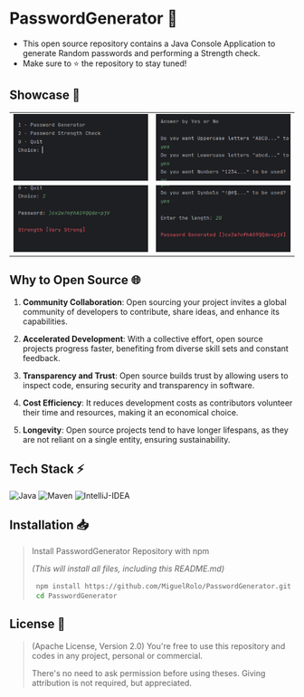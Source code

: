 
# PasswordGenerator 🔑

- This open source repository contains a Java Console Application to generate Random passwords and performing a Strength check.
- Make sure to ⭐️ the repository to stay tuned! 

## Showcase 🔭


|                                         |                                            |
|               :---:                     |                 :---:                      |
| ![Start](./assets/start.png)            | ![Choice1](./assets/choice-1.png)          |
| ![Start](./assets/choice-2.png)         | ![Choice1](./assets/choice-1-out.png)      |


## Why to Open Source 🌐

1. **Community Collaboration**: Open sourcing your project invites a global community of developers to contribute, share ideas, and enhance its capabilities.

2. **Accelerated Development**: With a collective effort, open source projects progress faster, benefiting from diverse skill sets and constant feedback.

3. **Transparency and Trust**: Open source builds trust by allowing users to inspect code, ensuring security and transparency in software.

4. **Cost Efficiency**: It reduces development costs as contributors volunteer their time and resources, making it an economical choice.

5. **Longevity**: Open source projects tend to have longer lifespans, as they are not reliant on a single entity, ensuring sustainability.

## Tech Stack ⚡

![Java](https://img.shields.io/badge/Java-F89820?style=for-the-badge)
![Maven](https://img.shields.io/badge/Maven-C71A36.svg?style=for-the-badge&logo=apachemaven&logoColor=white)
![IntelliJ-IDEA](https://img.shields.io/badge/IntelliJ%20IDEA-000000.svg?style=for-the-badge&logo=intellijidea&logoColor=white)

## Installation 📥

> Install PasswordGenerator Repository with npm
>
> *(This will install all files, including this README.md)*
>
> ```bash
>  npm install https://github.com/MiguelRolo/PasswordGenerator.git
>  cd PasswordGenerator
> ```

## License 🪪

> (Apache License, Version 2.0) You're free to use this repository and codes in any project, personal or commercial. 
>
> There's no need to ask permission before using theses. Giving attribution is not required, but appreciated.

